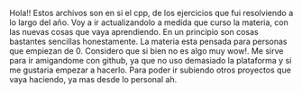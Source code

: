 Hola!!
Estos archivos son en si el cpp, de los ejercicios que fui resolviendo a lo largo del año. Voy a ir actualizandolo a medida que curso la materia, con las nuevas cosas que vaya aprendiendo. 
En un principio son cosas bastantes sencillas honestamente. La materia esta pensada para personas que empiezan de 0.
Considero que si bien no es algo muy wow!. Me sirve para ir amigandome con github, ya que no uso demasiado la plataforma y si me gustaria empezar a hacerlo. 
Para poder ir subiendo otros proyectos que vaya haciendo, ya mas desde lo personal ah. 
